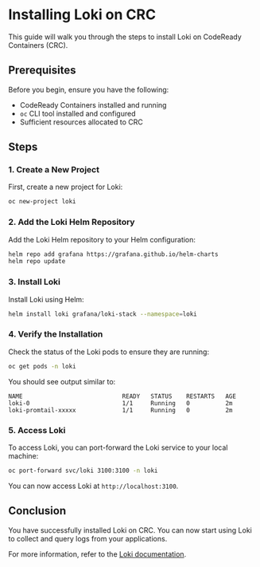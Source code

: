 # Installing Loki on CRC

This guide will walk you through the steps to install Loki on CodeReady Containers (CRC).

## Prerequisites

Before you begin, ensure you have the following:

- CodeReady Containers installed and running
- `oc` CLI tool installed and configured
- Sufficient resources allocated to CRC

## Steps

### 1. Create a New Project

First, create a new project for Loki:

```sh
oc new-project loki
```

### 2. Add the Loki Helm Repository

Add the Loki Helm repository to your Helm configuration:

```sh
helm repo add grafana https://grafana.github.io/helm-charts
helm repo update
```

### 3. Install Loki

Install Loki using Helm:

```sh
helm install loki grafana/loki-stack --namespace=loki
```

### 4. Verify the Installation

Check the status of the Loki pods to ensure they are running:

```sh
oc get pods -n loki
```

You should see output similar to:

```
NAME                            READY   STATUS    RESTARTS   AGE
loki-0                          1/1     Running   0          2m
loki-promtail-xxxxx             1/1     Running   0          2m
```

### 5. Access Loki

To access Loki, you can port-forward the Loki service to your local machine:

```sh
oc port-forward svc/loki 3100:3100 -n loki
```

You can now access Loki at `http://localhost:3100`.

## Conclusion

You have successfully installed Loki on CRC. You can now start using Loki to collect and query logs from your applications.

For more information, refer to the [Loki documentation](https://grafana.com/docs/loki/latest/).
